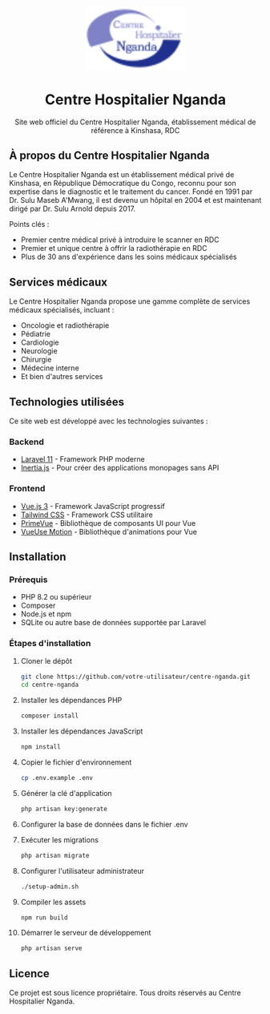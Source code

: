 <p align="center"><img src="public/assets/images/logo.png" width="200" alt="Centre Hospitalier Nganda Logo"></p>

<h1 align="center">Centre Hospitalier Nganda</h1>

<p align="center">
Site web officiel du Centre Hospitalier Nganda, établissement médical de référence à Kinshasa, RDC
</p>

## À propos du Centre Hospitalier Nganda

Le Centre Hospitalier Nganda est un établissement médical privé de Kinshasa, en République Démocratique du Congo, reconnu pour son expertise dans le diagnostic et le traitement du cancer. Fondé en 1991 par Dr. Sulu Maseb A'Mwang, il est devenu un hôpital en 2004 et est maintenant dirigé par Dr. Sulu Arnold depuis 2017.

Points clés :
- Premier centre médical privé à introduire le scanner en RDC
- Premier et unique centre à offrir la radiothérapie en RDC
- Plus de 30 ans d'expérience dans les soins médicaux spécialisés

## Services médicaux

Le Centre Hospitalier Nganda propose une gamme complète de services médicaux spécialisés, incluant :
- Oncologie et radiothérapie
- Pédiatrie
- Cardiologie
- Neurologie
- Chirurgie
- Médecine interne
- Et bien d'autres services

## Technologies utilisées

Ce site web est développé avec les technologies suivantes :

### Backend
- [Laravel 11](https://laravel.com) - Framework PHP moderne
- [Inertia.js](https://inertiajs.com) - Pour créer des applications monopages sans API

### Frontend
- [Vue.js 3](https://vuejs.org) - Framework JavaScript progressif
- [Tailwind CSS](https://tailwindcss.com) - Framework CSS utilitaire
- [PrimeVue](https://primevue.org) - Bibliothèque de composants UI pour Vue
- [VueUse Motion](https://motion.vueuse.org) - Bibliothèque d'animations pour Vue

## Installation

### Prérequis
- PHP 8.2 ou supérieur
- Composer
- Node.js et npm
- SQLite ou autre base de données supportée par Laravel

### Étapes d'installation

1. Cloner le dépôt
   ```bash
   git clone https://github.com/votre-utilisateur/centre-nganda.git
   cd centre-nganda
   ```

2. Installer les dépendances PHP
   ```bash
   composer install
   ```

3. Installer les dépendances JavaScript
   ```bash
   npm install
   ```

4. Copier le fichier d'environnement
   ```bash
   cp .env.example .env
   ```

5. Générer la clé d'application
   ```bash
   php artisan key:generate
   ```

6. Configurer la base de données dans le fichier .env

7. Exécuter les migrations
   ```bash
   php artisan migrate
   ```

8. Configurer l'utilisateur administrateur
   ```bash
   ./setup-admin.sh
   ```

9. Compiler les assets
   ```bash
   npm run build
   ```

10. Démarrer le serveur de développement
    ```bash
    php artisan serve
    ```

## Licence

Ce projet est sous licence propriétaire. Tous droits réservés au Centre Hospitalier Nganda.

